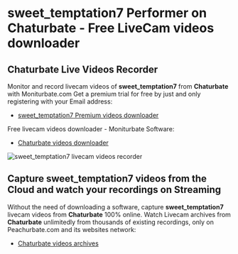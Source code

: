 # sweet_temptation7 Performer on Chaturbate - Free LiveCam videos downloader

## Chaturbate Live Videos Recorder

Monitor and record livecam videos of **sweet_temptation7** from **Chaturbate** with Moniturbate.com
Get a premium trial for free by just and only registering with your Email address:
* [sweet_temptation7 Premium videos downloader](https://moniturbate.com/request-demo-licence-key.html)

Free livecam videos downloader - Moniturbate Software:
* [Chaturbate videos downloader](https://moniturbate.com/moniturbate-download-software.html)

![sweet_temptation7 livecam videos recorder](https://peachurnet.com/templates/moniturbate-software.png)


## Capture sweet_temptation7 videos from the Cloud and watch your recordings on Streaming

Without the need of downloading a software, capture **sweet_temptation7** livecam videos from **Chaturbate** 100% online.
Watch Livecam archives from **Chaturbate** unlimitedly from thousands of existing recordings, only on Peachurbate.com and its websites network:
* [Chaturbate videos archives](https://peachurnet.com/)
